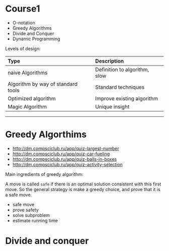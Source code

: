 # Course1

* O-notation 
* Greedy Algorithms
* Divide and Conquer
* Dynamic Programming

Levels of design:

| Type                               | Description                   |
| :--------------------------------- | :---------------------------- |
| naive Algorithms                   | Definition to algorithm, slow |
| Algorithm by way of standard tools | Standard techniques           |
| Optimized algorithm                | Improve existing algorithm    |
| Magic Algorithm                    | Unique insight                |


---

# Greedy Algorthims

* http://dm.compsciclub.ru/app/quiz-largest-number
* http://dm.compsciclub.ru/app/quiz-car-fueling
* http://dm.compsciclub.ru/app/quiz-balls-in-boxes
* http://dm.compsciclub.ru/app/quiz-activity-selection

Main ingredients of greedy algorithm:

A move is called `safe` if there is an optimal solution consistent with this first move. So the general strategy is make a greedy choice, and prove that it is a safe move. 

* safe move
* prove safety 
* solve subproblem
* estimate running time 

# Divide and conquer 


